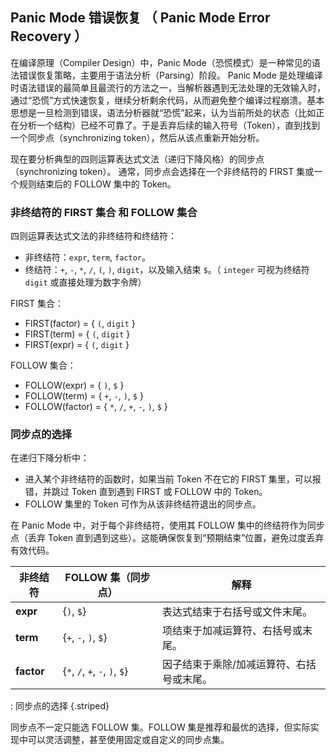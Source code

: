 ## Panic Mode 错误恢复 （ Panic Mode Error Recovery ）

在编译原理（Compiler Design）中，Panic Mode（恐慌模式）是一种常见的语法错误恢复策略，主要用于语法分析（Parsing）阶段。 Panic Mode 是处理编译时语法错误的最简单且最流行的方法之一，当解析器遇到无法处理的无效输入时，通过“恐慌”方式快速恢复，继续分析剩余代码，从而避免整个编译过程崩溃。基本思想是一旦检测到错误，语法分析器就“恐慌”起来，认为当前所处的状态（比如正在分析一个结构）已经不可靠了。于是丢弃后续的输入符号（Token），直到找到一个同步点（synchronizing token），然后从该点重新开始分析。

现在要分析典型的四则运算表达式文法（递归下降风格）的同步点（synchronizing token）。
通常，同步点会选择在一个非终结符的 FIRST 集或一个规则结束后的 FOLLOW 集中的 Token。  

### 非终结符的 FIRST 集合 和 FOLLOW 集合

四则运算表达式文法的非终结符和终结符：

- 非终结符：`expr`, `term`, `factor`。  
- 终结符：`+`, `-`, `*`, `/`, `(`, `)`, `digit`，以及输入结束 `$`。（ `integer` 可视为终结符 `digit` 或直接处理为数字令牌）

FIRST 集合：

- FIRST(factor) = { `(`, `digit` }
- FIRST(term) = { `(`, `digit` }
- FIRST(expr) = { `(`, `digit` }

FOLLOW 集合：

- FOLLOW(expr)   = { `)`, `$` }
- FOLLOW(term)   = { `+`, `-`, `)`, `$` }
- FOLLOW(factor) = { `*`, `/`, `+`, `-`, `)`, `$` }

### 同步点的选择

在递归下降分析中：
- 进入某个非终结符的函数时，如果当前 Token 不在它的 FIRST 集里，可以报错，并跳过 Token 直到遇到 FIRST 或 FOLLOW 中的 Token。  
- FOLLOW 集里的 Token 可作为从该非终结符退出的同步点。  

在 Panic Mode 中，对于每个非终结符，使用其 FOLLOW 集中的终结符作为同步点（丢弃 Token 直到遇到这些）。这能确保恢复到“预期结束”位置，避免过度丢弃有效代码。

| 非终结符   | FOLLOW 集（同步点） | 解释                                         |
| --------- | -------------------- | ---------------------------------------- |
| **expr**   | {`)`, `$`}                     | 表达式结束于右括号或文件末尾。   |
| **term**   | {`+`, `-`, `)`, `$`}           | 项结束于加减运算符、右括号或末尾。 |
| **factor** | {`*`, `/`, `+`, `-`, `)`, `$`} | 因子结束于乘除/加减运算符、右括号或末尾。|

: 同步点的选择 {.striped}

同步点不一定只能选 FOLLOW 集。FOLLOW 集是推荐和最优的选择，但实际实现中可以灵活调整，甚至使用固定或自定义的同步点集。
